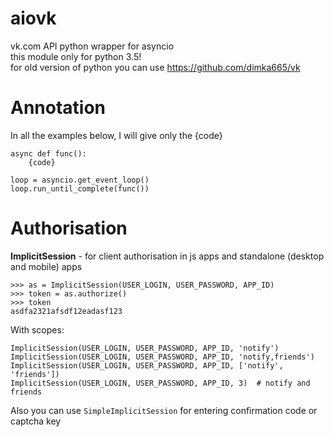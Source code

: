 # aiovk
vk.com API python wrapper for asyncio  
this module only for python 3.5!  
for old version of python you can use https://github.com/dimka665/vk

# Annotation
In all the examples below, I will give only the {code}

    async def func():
        {code}

    loop = asyncio.get_event_loop()
    loop.run_until_complete(func())


# Authorisation
**ImplicitSession** - for client authorisation in js apps and standalone (desktop and mobile) apps

    >>> as = ImplicitSession(USER_LOGIN, USER_PASSWORD, APP_ID)
    >>> token = as.authorize()
    >>> token
    asdfa2321afsdf12eadasf123

With scopes:

    ImplicitSession(USER_LOGIN, USER_PASSWORD, APP_ID, 'notify')
    ImplicitSession(USER_LOGIN, USER_PASSWORD, APP_ID, 'notify,friends')
    ImplicitSession(USER_LOGIN, USER_PASSWORD, APP_ID, ['notify', 'friends'])
    ImplicitSession(USER_LOGIN, USER_PASSWORD, APP_ID, 3)  # notify and friends

Also you can use `SimpleImplicitSession` for entering confirmation code
or captcha key
